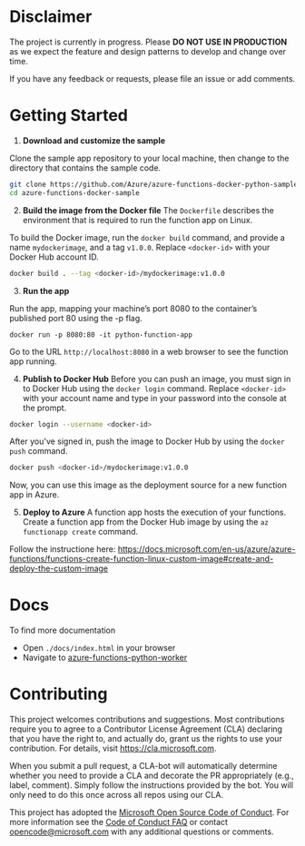 
# Disclaimer

The project is currently in progress. Please **DO NOT USE IN PRODUCTION** as we expect the feature and design patterns to develop and change over time. 

If you have any feedback or requests, please file an issue or add comments.


# Getting Started

1. **Download and customize the sample**

Clone the sample app repository to your local machine, then change to the directory that contains the sample code.
```bash
git clone https://github.com/Azure/azure-functions-docker-python-sample.git
cd azure-functions-docker-sample
```

2. **Build the image from the Docker file**
The `Dockerfile` describes the environment that is required to run the function app on Linux.

To build the Docker image, run the `docker build` command, and provide a name `mydockerimage`, and a tag `v1.0.0`. Replace `<docker-id>` with your Docker Hub account ID.
```bash
docker build . --tag <docker-id>/mydockerimage:v1.0.0
```

3. **Run the app**

Run the app, mapping your machine’s port 8080 to the container’s published port 80 using the -p flag.

```shell
docker run -p 8080:80 -it python-function-app
```

Go to the URL `http://localhost:8080` in a web browser to see the function app running. 


4. **Publish to Docker Hub**
Before you can push an image, you must sign in to Docker Hub using the `docker login` command. Replace `<docker-id>` with your account name and type in your password into the console at the prompt.
```bash
docker login --username <docker-id>
```
After you've signed in, push the image to Docker Hub by using the `docker push` command.
```bash
docker push <docker-id>/mydockerimage:v1.0.0
```
Now, you can use this image as the deployment source for a new function app in Azure.

5. **Deploy to Azure**
A function app hosts the execution of your functions. Create a function app from the Docker Hub image by using the `az functionapp create` command. 

Follow the instructione here:
https://docs.microsoft.com/en-us/azure/azure-functions/functions-create-function-linux-custom-image#create-and-deploy-the-custom-image
 

# Docs 

To find more documentation

- Open `./docs/index.html` in your browser
- Navigate to [azure-functions-python-worker](https://github.com/Azure/azure-functions-python-worker)


# Contributing

This project welcomes contributions and suggestions.  Most contributions require you to agree to a
Contributor License Agreement (CLA) declaring that you have the right to, and actually do, grant us
the rights to use your contribution. For details, visit https://cla.microsoft.com.

When you submit a pull request, a CLA-bot will automatically determine whether you need to provide
a CLA and decorate the PR appropriately (e.g., label, comment). Simply follow the instructions
provided by the bot. You will only need to do this once across all repos using our CLA.

This project has adopted the [Microsoft Open Source Code of Conduct](https://opensource.microsoft.com/codeofconduct/).
For more information see the [Code of Conduct FAQ](https://opensource.microsoft.com/codeofconduct/faq/) or
contact [opencode@microsoft.com](mailto:opencode@microsoft.com) with any additional questions or comments.
